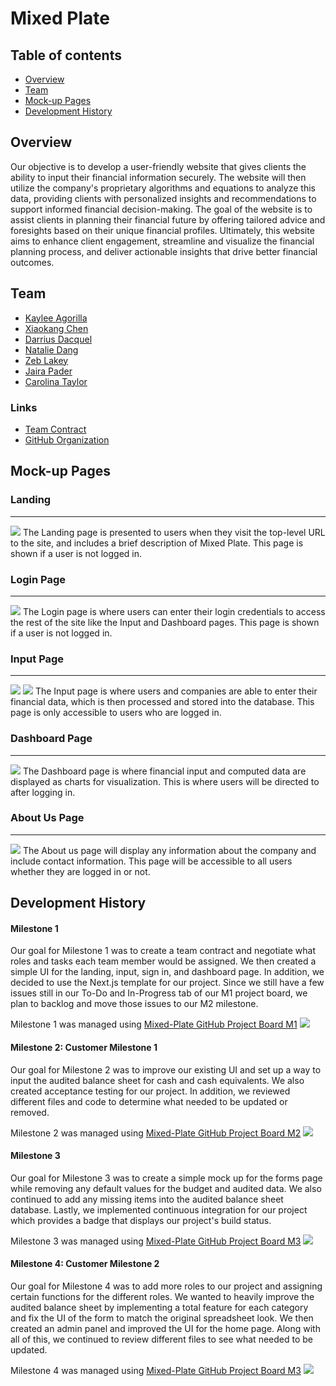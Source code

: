 # Mixed Plate

## Table of contents
* [Overview](#overview)
* [Team](#team)
* [Mock-up Pages](#mock-up-pages)
* [Development History](#development-history)

## Overview
Our objective is to develop a user-friendly website that gives clients the ability to input their financial information securely. The website will then utilize the company's proprietary algorithms and equations to analyze this data, providing clients with personalized insights and recommendations to support informed financial decision-making. The goal of the website is to assist clients in planning their financial future by offering tailored advice and foresights based on their unique financial profiles. Ultimately, this website aims to enhance client engagement, streamline and visualize the financial planning process, and deliver actionable insights that drive better financial outcomes.

## Team
* [Kaylee Agorilla](https://kayleeagorilla.github.io/)
* [Xiaokang Chen](https://xiaokchenedu.github.io/)
* [Darrius Dacquel](https://darriusdacquel.github.io/)
* [Natalie Dang](https://ndang562.github.io/)
* [Zeb Lakey](https://zeb1283.github.io/)
* [Jaira Pader](https://jairabp.github.io/)
* [Carolina Taylor](https://carolinataylor.github.io/)

### Links
* [Team Contract](https://docs.google.com/document/d/1RjQpE1v-KnegEi_WD4V4ywFx8YryvBxxtOvXPAtF67U/edit?usp=sharing)
* [GitHub Organization](https://github.com/mixed-plate)

## Mock-up Pages
### Landing
<hr>
<img src = "./img/homePage.png" >
The Landing page is presented to users when they visit the top-level URL to the site, and includes a brief description of Mixed Plate. This page is shown if a user is not logged in.

### Login Page
<hr>
<img src="./img/signInPage.png">
The Login page is where users can enter their login credentials to access the rest of the site like the Input and Dashboard pages. This page is shown if a user is not logged in. 
 
### Input Page
<hr>
<img src = "./img/inputPage1.jpg" >
<img src = "./img/inputPage2.jpg" >
The Input page is where users and companies are able to enter their financial data, which is then processed and stored into the database. This page is only accessible to users who are logged in.

### Dashboard Page
<hr>
<img src = "./img/dashboardPage.jpg" >
The Dashboard page is where financial input and computed data are displayed as charts for visualization. This is where users will be directed to after logging in.

### About Us Page
<hr>
<img src = "./img/aboutUsPage.png" >
The About us page will display any information about the company and include contact information. This page will be accessible to all users whether they are logged in or not.

## Development History
<h4>Milestone 1</h4>
Our goal for Milestone 1 was to create a team contract and negotiate what roles and tasks each team member would be assigned. We then created a simple UI for the landing, input, sign in, and dashboard page. In addition, we decided to use the Next.js template for our project. Since we still have a few issues still in our To-Do and In-Progress tab of our M1 project board, we plan to backlog and move those issues to our M2 milestone. 

Milestone 1 was managed using [Mixed-Plate GitHub Project Board M1](https://github.com/orgs/mixed-plate/projects/2)
<img src = "./img/m1ProjectBoardUpdated.png" >

<h4>Milestone 2: Customer Milestone 1</h4>
Our goal for Milestone 2 was to improve our existing UI and set up a way to input the audited balance sheet for cash and cash equivalents. We also created acceptance testing for our project. In addition, we reviewed different files and code to determine what needed to be updated or removed. 

Milestone 2 was managed using [Mixed-Plate GitHub Project Board M2](https://github.com/orgs/mixed-plate/projects/9)
<img src = "./img/m2ProjectBoard.png" >

<h4>Milestone 3</h4>
Our goal for Milestone 3 was to create a simple mock up for the forms page while removing any default values for the budget and audited data. We also continued to add any missing items into the audited balance sheet database. Lastly, we implemented continuous integration for our project which provides a badge that displays our project's build status.

Milestone 3 was managed using [Mixed-Plate GitHub Project Board M3](https://github.com/orgs/mixed-plate/projects/11/views/1)
<img src = "./img/m3ProjectBoard.png" >

<h4>Milestone 4: Customer Milestone 2</h4>
Our goal for Milestone 4 was to add more roles to our project and assigning certain functions for the different roles. We wanted to heavily improve the audited balance sheet by implementing a total feature for each category and fix the UI of the form to match the original spreadsheet look. We then created an admin panel and improved the UI for the home page. Along with all of this, we continued to review different files to see what needed to be updated.


Milestone 4 was managed using [Mixed-Plate GitHub Project Board M3](https://github.com/orgs/mixed-plate/projects/16/views/1)
<img src = "./img/m4ProjectBoard.png" >

